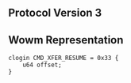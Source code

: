 ## Protocol Version 3

## Wowm Representation
```rust,ignore
clogin CMD_XFER_RESUME = 0x33 {
    u64 offset;    
}

```
